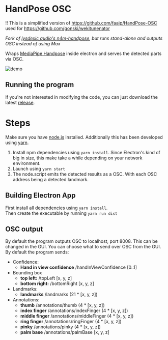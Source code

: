 # HandPose OSC
!! This is a simplified version of https://github.com/faaip/HandPose-OSC used for https://github.com/gonski/wekitunenator 

*Fork of [lysdexic audio's ](https://github.com/lysdexic-audio/)[n4m-handpose](https://github.com/lysdexic-audio/n4m-handpose), but runs stand-alone and outputs OSC instead of using Max*<br>

Wraps [MediaPipe Handpose](https://github.com/tensorflow/tfjs-models/tree/master/handpose) inside electron and serves the detected parts via OSC.

![demo](demo.gif)

## Running the program
If you're not interested in modifying the code, you can just download the latest [release](https://github.com/faaip/HandPose-OSC/releases).

# Steps
Make sure you have [node.js](https://nodejs.org/en/) installed. Additionally this has been developed using [yarn](https://yarnpkg.com/).

1. Install npm dependencies using `yarn install`. Since Electron's kind of big in size, this make take a while depending on your network environment.
2. Launch using `yarn start`
3. The node.script emits the detected results as a OSC. With each OSC address being a detected landmark.

## Building Electron App
First install all dependencies using `yarn install`.<br>
Then create the executable by running `yarn run dist`

## OSC output
By default the program outputs OSC to localhost, port 8008. This can be changed in the GUI. You can choose what to send over OSC from the GUI. By default the program sends:
* Confidence:
    * **Hand in view confidence** /handInViewConfidence [0..1]
* Bounding box
    * **top left:** /topLeft [x, y, z]
    * **bottom right:** /bottomRight [x, y, z]
* Landmarks:
    * **landmarks** /landmarks (21 * [x, y, z])
* Annotations:
    * **thumb** /annotations/thumb (4 * [x, y, z])
    * **index finger** /annotations/indexFinger (4 * [x, y, z])
    * **middle finger** /annotations/middleFinger (4 * [x, y, z])
    * **ring finger** /annotations/ringFinger (4 * [x, y, z])
    * **pinky** /annotations/pinky (4 * [x, y, z])
    * **palm base** /annotations/palmBase [x, y, z]
